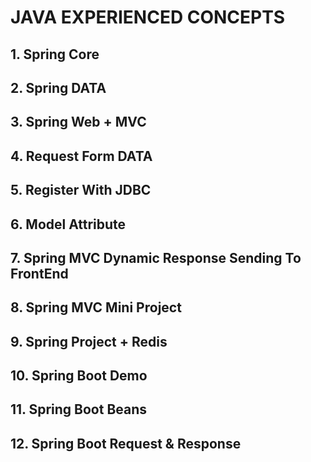 # JAVA EXPERIENCED CONCEPTS 

##  1. Spring Core 

##  2. Spring DATA

##  3. Spring Web + MVC

##  4. Request Form DATA

##  5. Register With JDBC

##  6. Model Attribute

##  7. Spring MVC Dynamic Response Sending To FrontEnd

##  8. Spring MVC Mini Project

##  9. Spring Project + Redis

##  10. Spring Boot Demo

##  11. Spring Boot Beans

##  12. Spring Boot Request & Response
